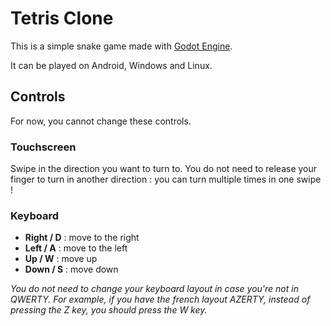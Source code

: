 # Tetris Clone

This is a simple snake game made with [Godot Engine](https://godotengine.org/).

It can be played on Android, Windows and Linux. 

## Controls

For now, you cannot change these controls.

### Touchscreen

Swipe in the direction you want to turn to. You do not need to release your finger to turn in another direction : you can turn multiple times in one swipe !

### Keyboard

- **Right / D** : move to the right
- **Left / A** : move to the left
- **Up / W** : move up
- **Down / S** : move down

*You do not need to change your keyboard layout in case you're not in QWERTY. For example, if you have the 
french layout AZERTY, instead of pressing the Z key, you should press the W key.*

